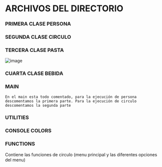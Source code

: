 
# ARCHIVOS DEL DIRECTORIO

### PRIMERA CLASE PERSONA
### SEGUNDA CLASE CIRCULO 
### TERCERA CLASE PASTA
![image](https://github.com/Thalia2603/primerEjercicioClases/assets/153110473/da2d3a9e-00c4-40a6-a5c8-ae9eacc38d74)

### CUARTA CLASE BEBIDA
### MAIN
    En el main esta todo comentado, para la ejecución de persona descomentamos la primera parte. Para la ejecución de circulo descomentamos la segunda parte
### UTILITIES
### CONSOLE COLORS
### FUNCTIONS 
  Contiene las funciones de circulo (menu principal y las diferentes opciones del menu)
